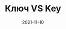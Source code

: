 ---
date: 2021-11-10
guid: c7f8a684-796e-470b-9268-e23aa1696125
title: Ключ VS Key
question: "Что сотворит код со скрина?"
options:
    - 'Сообщит: "Ключ: А; Key:ㅤㅤ"'
    - 'Сообщит: "Ключ: А; Key: А"'
    - 'Сообщит: "Ключ:ㅤㅤ; Key: А"'
    - 'Сообщит: "Ключ:ㅤㅤ; Key:ㅤㅤ"'
    - Вызовет исключение
correct: 2
explanation: |
    У КлючИЗначение есть свойство Ключ(Key)  
    В нашем примере 1С встречает слово на английском (Key) и заполняет его. А Ключ уже игнорирует.
tags:
    - multilingual
    - wtf
source: https://t.me/JuniorOneS/218
images:
    - /assets/questions/2021-11-10_4_1.jpg
---